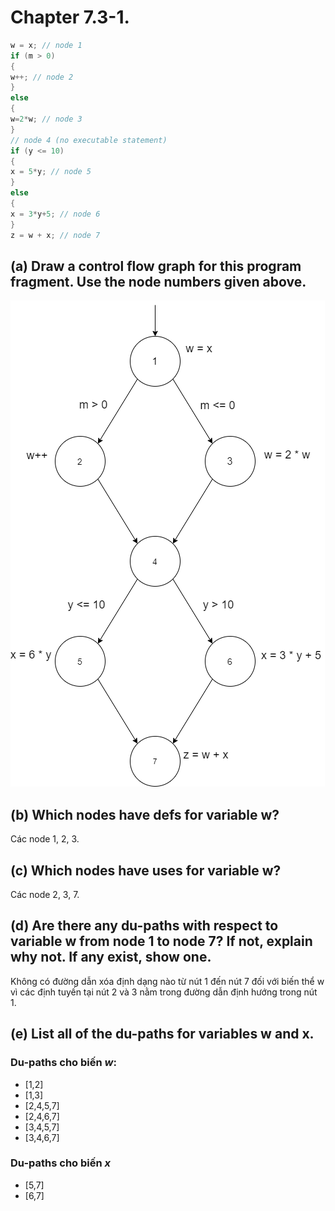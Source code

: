 # Chapter 7.3-1.

```Java
w = x; // node 1
if (m > 0)
{
w++; // node 2
}
else
{
w=2*w; // node 3
}
// node 4 (no executable statement)
if (y <= 10)
{
x = 5*y; // node 5
}
else
{
x = 3*y+5; // node 6
}
z = w + x; // node 7
```

## (a) Draw a control flow graph for this program fragment. Use the node numbers given above.

![image](./7.3-1.png)

## (b) Which nodes have defs for variable w?
Các node 1, 2, 3.
## (c) Which nodes have uses for variable w?
Các node 2, 3, 7.

## (d) Are there any du-paths with respect to variable w from node 1 to node 7? If not, explain why not. If any exist, show one.
Không có đường dẫn xóa định dạng nào từ nút 1 đến nút 7 đối với biến thể w vì các định tuyến tại nút 2 và 3 nằm trong đường dẫn định hướng trong nút 1.
## (e) List all of the du-paths for variables w and x.

### Du-paths cho biến *w*:
- [1,2]
- [1,3]
- [2,4,5,7]
- [2,4,6,7]
- [3,4,5,7]
- [3,4,6,7]

### Du-paths cho biến *x*
- [5,7]
- [6,7]
